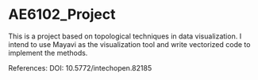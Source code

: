 # AE6102_Project

This is a project based on topological techniques in data visualization. I intend to use Mayavi as the visualization tool and write vectorized code to implement the methods.

References:
DOI: 10.5772/intechopen.82185

